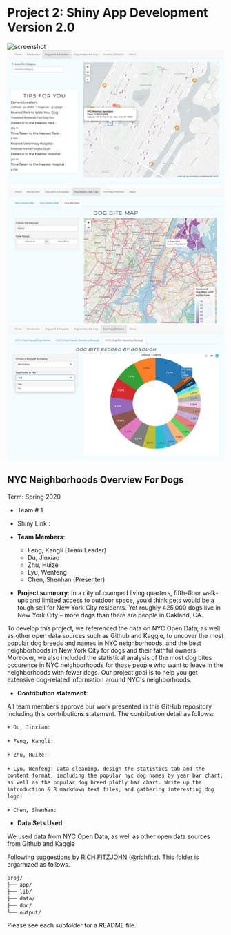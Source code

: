 # Project 2: Shiny App Development Version 2.0

![screenshot](doc/figs/home.png)
![screenshot](doc/figs/dog.park.png)
![screenshot](doc/figs/dog.bite.png)
![screenshot](doc/figs/dog_stat.png)


## NYC Neighborhoods Overview For Dogs
Term: Spring 2020

+ Team # 1

+ Shiny Link : 

+ **Team Members**: 
    + Feng, Kangli (Team Leader)
	+ Du, Jinxiao
	+ Zhu, Huize
	+ Lyu, Wenfeng
	+ Chen, Shenhan (Presenter)

+ **Project summary**: 
In a city of cramped living quarters, fifth-floor walk-ups and limited access to outdoor space, you’d think pets would be a tough sell for New York City residents. Yet roughly 425,000 dogs live in New York City – more dogs than there are people in Oakland, CA.

To develop this project, we referenced the data on NYC Open Data, as well as other open data sources such as Github and Kaggle, to uncover the most popular dog breeds and names in NYC neighborhoods, and the best neighborhoods in New York City for dogs and their faithful owners. Moreover, we also included the statistical analysis of the most dog bites occurence in NYC neighborhoods for those people who want to leave in the neighborhoods with fewer dogs. Our project goal is to help you get extensive dog-related information around NYC's neighborhoods.

+ **Contribution statement**:

All team members approve our work presented in this GitHub repository including this contributions statement. The contribution detail as follows:

	+ Du, Jinxiao: 
	
	+ Feng, Kangli:
	
	+ Zhu, Huize:
	
	+ Lyu, Wenfeng: Data cleaning, design the statistics tab and the content format, including the popular nyc dog names by year bar chart, as well as the popular dog breed plotly bar chart. Write up the introduction & R markdown text files, and gathering interesting dog logo!
	
	+ Chen, Shenhan:

+ **Data Sets Used**:

We used data from NYC Open Data, as well as other open data sources from Github and Kaggle


Following [suggestions](http://nicercode.github.io/blog/2013-04-05-projects/) by [RICH FITZJOHN](http://nicercode.github.io/about/#Team) (@richfitz). This folder is orgarnized as follows.

```
proj/
├── app/
├── lib/
├── data/
├── doc/
└── output/
```

Please see each subfolder for a README file.

